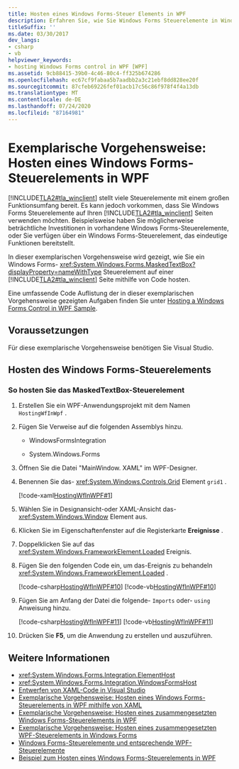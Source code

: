 ```yaml
---
title: Hosten eines Windows Forms-Steuer Elements in WPF
description: Erfahren Sie, wie Sie Windows Forms Steuerelemente in Windows Presentation Foundation hosten, das bereits viele Steuerelemente mit einer funktionsreichen Funktions Reihe bereitstellt.
titleSuffix: ''
ms.date: 03/30/2017
dev_langs:
- csharp
- vb
helpviewer_keywords:
- hosting Windows Forms control in WPF [WPF]
ms.assetid: 9cb88415-39b0-4c46-80c4-ff325b674286
ms.openlocfilehash: ec67cf9fabaa5b7aadbb2a3c21ebf8dd828ee20f
ms.sourcegitcommit: 87cfeb69226fef01acb17c56c86f978f4f4a13db
ms.translationtype: MT
ms.contentlocale: de-DE
ms.lasthandoff: 07/24/2020
ms.locfileid: "87164981"
---
```

# <a name="walkthrough-hosting-a-windows-forms-control-in-wpf"></a>Exemplarische Vorgehensweise: Hosten eines Windows Forms-Steuerelements in WPF

[!INCLUDE[TLA2#tla_winclient](../../../../includes/tla2sharptla-winclient-md.md)] stellt viele Steuerelemente mit einem großen Funktionsumfang bereit. Es kann jedoch vorkommen, dass Sie Windows Forms Steuerelemente auf Ihren [!INCLUDE[TLA2#tla_winclient](../../../../includes/tla2sharptla-winclient-md.md)] Seiten verwenden möchten. Beispielsweise haben Sie möglicherweise beträchtliche Investitionen in vorhandene Windows Forms-Steuerelemente, oder Sie verfügen über ein Windows Forms-Steuerelement, das eindeutige Funktionen bereitstellt.

In dieser exemplarischen Vorgehensweise wird gezeigt, wie Sie ein Windows Forms- <xref:System.Windows.Forms.MaskedTextBox?displayProperty=nameWithType> Steuerelement auf einer [!INCLUDE[TLA2#tla_winclient](../../../../includes/tla2sharptla-winclient-md.md)] Seite mithilfe von Code hosten.

Eine umfassende Code Auflistung der in dieser exemplarischen Vorgehensweise gezeigten Aufgaben finden Sie unter [Hosting a Windows Forms Control in WPF Sample](https://github.com/Microsoft/WPF-Samples/tree/master/Migration%20and%20Interoperability/HostingWfInWPF).

## <a name="prerequisites"></a>Voraussetzungen

Für diese exemplarische Vorgehensweise benötigen Sie Visual Studio.

## <a name="hosting-the-windows-forms-control"></a>Hosten des Windows Forms-Steuerelements

### <a name="to-host-the-maskedtextbox-control"></a>So hosten Sie das MaskedTextBox-Steuerelement

1. Erstellen Sie ein WPF-Anwendungsprojekt mit dem Namen `HostingWfInWpf` .

2. Fügen Sie Verweise auf die folgenden Assemblys hinzu.

    - WindowsFormsIntegration

    - System.Windows.Forms

3. Öffnen Sie die Datei "MainWindow. XAML" im WPF-Designer.

4. Benennen Sie das- <xref:System.Windows.Controls.Grid> Element `grid1` .

     [!code-xaml[HostingWfInWPF#1](~/samples/snippets/csharp/VS_Snippets_Wpf/HostingWfInWPF/CSharp/HostingWfInWPF/Window1.xaml#1)]

5. Wählen Sie in Designansicht-oder XAML-Ansicht das- <xref:System.Windows.Window> Element aus.

6. Klicken Sie im Eigenschaftenfenster auf die Registerkarte **Ereignisse** .

7. Doppelklicken Sie auf das <xref:System.Windows.FrameworkElement.Loaded> Ereignis.

8. Fügen Sie den folgenden Code ein, um das-Ereignis zu behandeln <xref:System.Windows.FrameworkElement.Loaded> .

     [!code-csharp[HostingWfInWPF#10](~/samples/snippets/csharp/VS_Snippets_Wpf/HostingWfInWPF/CSharp/HostingWfInWPF/Window1.xaml.cs#10)]
     [!code-vb[HostingWfInWPF#10](~/samples/snippets/visualbasic/VS_Snippets_Wpf/HostingWfInWPF/VisualBasic/HostingWfInWpf/Window1.xaml.vb#10)]

9. Fügen Sie am Anfang der Datei die folgende- `Imports` oder- `using` Anweisung hinzu.

     [!code-csharp[HostingWfInWPF#11](~/samples/snippets/csharp/VS_Snippets_Wpf/HostingWfInWPF/CSharp/HostingWfInWPF/Window1.xaml.cs#11)]
     [!code-vb[HostingWfInWPF#11](~/samples/snippets/visualbasic/VS_Snippets_Wpf/HostingWfInWPF/VisualBasic/HostingWfInWpf/Window1.xaml.vb#11)]

10. Drücken Sie **F5**, um die Anwendung zu erstellen und auszuführen.

## <a name="see-also"></a>Weitere Informationen

- <xref:System.Windows.Forms.Integration.ElementHost>
- <xref:System.Windows.Forms.Integration.WindowsFormsHost>
- [Entwerfen von XAML-Code in Visual Studio](/visualstudio/xaml-tools/designing-xaml-in-visual-studio)
- [Exemplarische Vorgehensweise: Hosten eines Windows Forms-Steuerelements in WPF mithilfe von XAML](walkthrough-hosting-a-windows-forms-control-in-wpf-by-using-xaml.md)
- [Exemplarische Vorgehensweise: Hosten eines zusammengesetzten Windows Forms-Steuerelements in WPF](walkthrough-hosting-a-windows-forms-composite-control-in-wpf.md)
- [Exemplarische Vorgehensweise: Hosten eines zusammengesetzten WPF-Steuerelements in Windows Forms](walkthrough-hosting-a-wpf-composite-control-in-windows-forms.md)
- [Windows Forms-Steuerelemente und entsprechende WPF-Steuerelemente](windows-forms-controls-and-equivalent-wpf-controls.md)
- [Beispiel zum Hosten eines Windows Forms-Steuerelements in WPF](https://github.com/Microsoft/WPF-Samples/tree/master/Migration%20and%20Interoperability/HostingWfInWPF)

